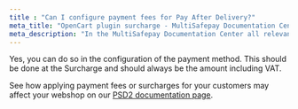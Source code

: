 ```yaml
---
title : "Can I configure payment fees for Pay After Delivery?"
meta_title: "OpenCart plugin surcharge - MultiSafepay Documentation Center"
meta_description: "In the MultiSafepay Documentation Center all relevant information regarding our Plugins and API. As well as Support pages for Payment Method, Tools and General Questions. You can also find the contact details of our Support Team and Integration Team."
---
```


Yes, you can do so in the configuration of the payment method.
This should be done at the Surcharge and should always be the amount including VAT.

See how applying payment fees or surcharges for your customers may affect your webshop on our [PSD2 documentation page](/faq/psd2/).
